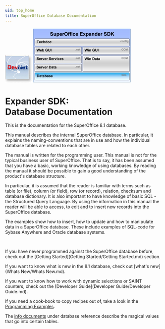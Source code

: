 ```yaml
---
uid: top_home
title: SuperOffice Database Documentation
---
```

<properties date="2016-05-11"
SortOrder="1" DefaultTopic="yes"
/>

[![](./Images/devnet_logo_w100.gif)](http://devnet.superoffice.com/)![](./Images/expander-sdk-db.jpg)

Expander SDK: Database Documentation
====================================

This is the documentation for the SuperOffice 8.1 database.

This manual describes the internal SuperOffice database. In particular, it explains the naming-conventions that are in use and how the individual database tables are related to each other.

The manual is written for the programming user. This manual is not for the typical business user of SuperOffice. That is to say, it has been assumed that you have a basic, working knowledge of using databases. By reading the manual it should be possible to gain a good understanding of the product's database structure.

In particular, it is assumed that the reader is familiar with terms such as table (or file), column (or field), row (or record), relation, checksum and database dictionary. It is also important to have knowledge of basic SQL - the Structured Query Language. By using the information in this manual the reader will be able to access, to edit and to insert new records into the SuperOffice database.

The examples show how to insert, how to update and how to manipulate data in a SuperOffice database. These include examples of SQL-code for Sybase Anywhere and Oracle database systems.

 

If you have never programmed against the SuperOffice database before, check out the [Getting Started](Getting Started/Getting Started.md) section.

If you want to know what is new in the 8.1 database, check out [what's new](Whats New/Whats New.md).

If you want to know how to work with dynamic selections or SAINT counters, check out the [Developer Guide](Developer Guide/Developer Guide.md).

If you need a cook-book to copy recipes out of, take a look in the [Programming Examples](Programming%20Examples/Programming%20Examples.md).

The [info documents](Reference/Reference.md) under database reference describe the magical values that go into certain tables.
